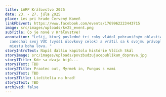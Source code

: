 ```yaml
---
title: LARP Kráľovstvo 2025
date: 23. - 27. júla 2025
place: Les pri hrade Červený Kameň
linkFbEvent: https://www.facebook.com/events/1769962223443715
image: src/images/uploads/kv25_event.png
subTitle: Čo je nové v Kráľovstve?
annotation: "Lešij, ktorý posledné tri roky vládol pohraničným oblastiam,
  zanechal svoj VÚC (vyšší úlovkový celok) a vrátil sa k svojmu právoplatnému
  miestu boha lovu. "
storyIntroText: Napíš ďalšiu kapitolu histórie Vlčích Skál
storyImage: src/images/uploads/povzbudzujucepublikum_doprava.jpg
story1Title: Kde sa dvaja bijú...
story1Text: TBD
story2Title: Praotec out, Myrmek in, Fungus s vami
story2Text: TBD
story3Title: Liečitelia na hrad!
story3Text: TBD
archived: false
---
```

